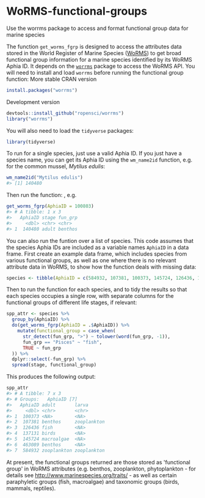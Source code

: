 # WoRMS-functional-groups
Use the worrms package to access and format functional group data for marine species

The function `get_worms_fgrp` is designed to access the attributes data stored in the World Register of Marine Species ([WoRMS](https://marinespecies.org)) to get broad functional group information for a marine species identified by its WoRMS Aphia ID. It depends on the [`worrms`](https://github.com/ropensci/worrms) package to access the WoRMS API. You will need to install and load `worrms` before running the functional group function:
More stable CRAN version
```R
install.packages("worrms")
```
Development version
```R
devtools::install_github("ropensci/worrms")
library("worrms")
```
You will also need to load the `tidyverse` packages:
```R
library(tidyverse)
```
To run for a single species, just use a valid Aphia ID. If you just have a species name, you can get its Aphia ID using the `wm_name2id` function, e.g. for the common mussel, *Mytilus edulis*:
```R
wm_name2id("Mytilus edulis")
#> [1] 140480
```
Then run the function:
, e.g.
```R
get_worms_fgrp(AphiaID = 100803)
#> # A tibble: 1 x 3
#>   AphiaID stage fun_grp
#>     <dbl> <chr> <chr>  
#> 1  140480 adult benthos
```
You can also run the funtion over a list of species. This code assumes that the species Aphia IDs are included as a variable names `AphiaID` in a data frame. First create an example data frame, which includes species from various functional groups, as well as one where there is no relevant attribute data in WoRMS, to show how the function deals with missing data:
```R
species <- tibble(AphiaID = c(584932, 107381, 100373, 145724, 126436, 137131, 463089))
```
Then to run the function for each species, and to tidy the results so that each species occupies a single row, with separate columns for the functional groups of different life stages, if relevant:
```R
spp_attr <- species %>%
  group_by(AphiaID) %>%
  do(get_worms_fgrp(AphiaID = .$AphiaID)) %>%
    mutate(functional_group = case_when(
      str_detect(fun_grp, ">") ~ tolower(word(fun_grp, -1)),
      fun_grp == "Pisces" ~ "fish",
      TRUE ~ fun_grp
  )) %>%
  dplyr::select(-fun_grp) %>%
  spread(stage, functional_group)
```
This produces the following output:
```R
spp_attr
#> # A tibble: 7 x 3
#> # Groups:   AphiaID [7]
#>   AphiaID adult       larva      
#>     <dbl> <chr>       <chr>      
#> 1  100373 <NA>        <NA>       
#> 2  107381 benthos     zooplankton
#> 3  126436 fish        <NA>       
#> 4  137131 birds       <NA>       
#> 5  145724 macroalgae  <NA>       
#> 6  463089 benthos     <NA>       
#> 7  584932 zooplankton zooplankton
```
At present, the functional groups returned are those stored as 'functional group' in WoRMS attributes (e.g. benthos, zooplankton, phytoplankton - for details see http://www.marinespecies.org/traits/ - as well as certain paraphyletic groups (fish, macroalgae) and taxonomic groups (birds, mammals, reptiles).
